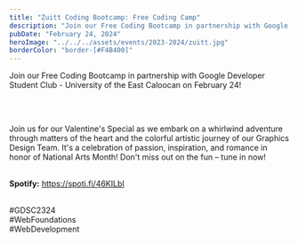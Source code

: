 ```yaml
---
title: "Zuitt Coding Bootcamp: Free Coding Camp"
description: "Join our Free Coding Bootcamp in partnership with Google Developer Student Club - University of the East Caloocan on February 24!"
pubDate: "February 24, 2024"
heroImage: "../../../assets/events/2023-2024/zuitt.jpg"
borderColor: "border-[#F4B400]"
---
```


Join our Free Coding Bootcamp in partnership with Google Developer Student Club - University of the East Caloocan on February 24!

<br /><br />

Join us for our Valentine's Special as we embark on a whirlwind adventure through matters of the heart and the colorful artistic journey of our Graphics Design Team. It's a celebration of passion, inspiration, and romance in honor of National Arts Month! Don't miss out on the fun – tune in now! <br /><br />

**Spotify:** https://spoti.fi/46KILbI <br /><br />

#GDSC2324 <br />
#WebFoundations <br />
#WebDevelopment <br />